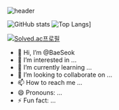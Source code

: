 ![header](https://capsule-render.vercel.app/api?type=wave&color=auto&text=BAE%20SEOK)

![GitHub stats](https://github-readme-stats.vercel.app/api?BaeSeok=anuraghazra&show_icons=true&theme=radical)
![Top Langs](https://github-readme-stats.vercel.app/api/top-langs/?BaeSeok=anuraghazra)]

[![Solved.ac프로필](http://mazassumnida.wtf/api/generate_badge?boj={handle})](https://solved.ac/{qotjr0151})

- 👋 Hi, I’m @BaeSeok
- 👀 I’m interested in ...
- 🌱 I’m currently learning ...
- 💞️ I’m looking to collaborate on ...
- 📫 How to reach me ...
- 😄 Pronouns: ...
- ⚡ Fun fact: ...

<!---
BaeSeokim/BaeSeokim is a ✨ special ✨ repository because its `README.md` (this file) appears on your GitHub profile.
You can click the Preview link to take a look at your changes.
--->
